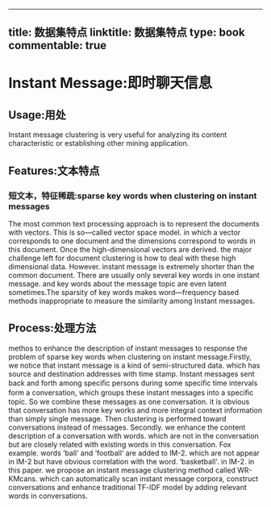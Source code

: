 
---
title: 数据集特点
linktitle: 数据集特点
type: book
commentable: true
---

# Instant Message:即时聊天信息

## Usage:用处

Instant message clustering is very useful for analyzing its content characteristic or establishing other mining application.

## Features:文本特点

### 短文本，特征稀疏:sparse key words when clustering on instant messages

The most common text processing approach is to represent the documents with vectors. This is so—called vector space model. in which a vector corresponds to one document and the dimensions correspond to words in this document. Once the high-dimensional vectors are derived. the major challenge left for document clustering is how to deal with these high dimensional data. However. instant message is extremely shorter than the common document. There are usually only several key words in one instant message. and key words about the message topic are even latent sometimes.The sparsity of key words makes word—frequency based methods inappropriate to measure the similarity among Instant messages.

## Process:处理方法

methos to enhance the description of instant messages to response the problem of sparse key words when clustering on instant message.Firstly, we notice that instant message is a kind of semi-structured data. which has source and destination addresses with time stamp. Instant messages sent back and forth among speciﬁc persons during some speciﬁc time intervals form a conversation, which groups these instant messages into a speciﬁc topic. So we combine these messages as one conversation. it is obvious that conversation has more key works and more integral context information than simply single message. Then clustering is performed toward conversations instead of messages. Secondly. we enhance the content description of a conversation with words. which are not in the conversation but are closely related with existing words in this conversation. Fox example. words ‘ball’ and ‘football‘ are added to lM-2. which are not appear in lM-2 but have obvious correlation with the word. ‘basketball'. in lM-2. in this paper. we propose an instant message clustering method called WR-KMcans. which can automatically scan instant message corpora, construct conversations and enhance traditional TF-lDF model by adding relevant words in conversations.

    